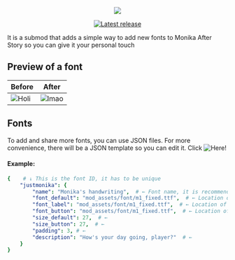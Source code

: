 <p align="center">
  <img src="https://github.com/Zero-Fixer/MAS-FontSwitcher-EN/assets/142945683/6caa8b59-7e67-4def-a440-7f086255da72">
</p>

<p align="center">
<a href="https://github.com/Zero-Fixer/MAS-FontSwitcher-EN/releases/latest">
  <img alt="Latest release" src="https://img.shields.io/github/v/release/zer0fixer/MAS-Extraplus?style=for-the-badge&logo=appveyor">
</a>
</p>

It is a submod that adds a simple way to add new fonts to Monika After Story so you can give it your personal touch

## Preview of a font
| Before | After |
| ------- | ------- |
| ![Holi](https://github.com/zer0fixer/MAS-FontSwitcher/assets/94260040/4602cc56-a6d4-4fec-96d3-f7be56c05508) | ![lmao](https://github.com/zer0fixer/MAS-FontSwitcher/assets/94260040/f1bafe56-62ff-4470-a5ca-ca52b6b1eb52) |

## Fonts
To add and share more fonts, you can use JSON files.
For more convenience, there will be a JSON template so you can edit it.
Click ![Here!](blob:https://github.com/d953df58-1f3a-442c-9398-776810f80608)

#### Example:
```yaml
{    # ↓ This is the font ID, it has to be unique
    "justmonika": {
        "name": "Monika's handwriting",  # ← Font name, it is recommended to keep it short to avoid screen saturation.
        "font_default": "mod_assets/font/m1_fixed.ttf",  # ← Location of the main font (Game Text, Dialogue).
        "font_label": "mod_assets/font/m1_fixed.ttf",  # ← Location of the label font (General Titles).
        "font_button": "mod_assets/font/m1_fixed.ttf",  # ← Location of the button font (Options).
        "size_default": 27,  # ←
        "size_button": 27,  # ←
        "padding": 3, # ←
        "description": "How's your day going, player?"  # ←
    }
}
```

